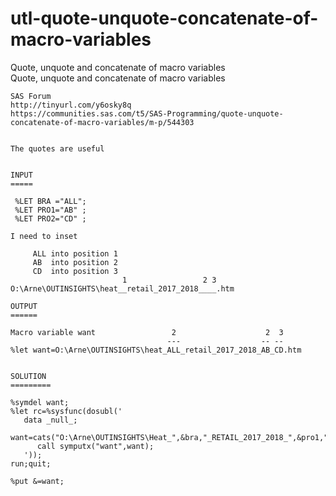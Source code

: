 # utl-quote-unquote-concatenate-of-macro-variables
Quote, unquote and concatenate of macro variables    
    Quote, unquote and concatenate of macro variables                                                           
                                                                                                                
                                                                                                                
    SAS Forum                                                                                                   
    http://tinyurl.com/y6osky8q                                                                                 
    https://communities.sas.com/t5/SAS-Programming/quote-unquote-concatenate-of-macro-variables/m-p/544303      
                                                                                                                
                                                                                                                
    The quotes are useful                                                                                       
                                                                                                                
                                                                                                                
    INPUT                                                                                                       
    =====                                                                                                       
                                                                                                                
     %LET BRA ="ALL";                                                                                           
     %LET PRO1="AB" ;                                                                                           
     %LET PRO2="CD" ;                                                                                           
                                                                                                                
    I need to inset                                                                                             
                                                                                                                
         ALL into position 1                                                                                    
         AB  into position 2                                                                                    
         CD  into position 3                                                                                    
                             1                 2 3                                                              
    O:\Arne\OUTINSIGHTS\heat__retail_2017_2018____.htm                                                          
                                                                                                                
    OUTPUT                                                                                                      
    ======                                                                                                      
                                                                                                                
    Macro variable want                 2                    2  3                                               
                                       ---                  -- --                                               
    %let want=O:\Arne\OUTINSIGHTS\heat_ALL_retail_2017_2018_AB_CD.htm                                           
                                                                                                                
                                                                                                                
    SOLUTION                                                                                                    
    =========                                                                                                   
                                                                                                                
    %symdel want;                                                                                               
    %let rc=%sysfunc(dosubl('                                                                                   
       data _null_;                                                                                             
          want=cats("O:\Arne\OUTINSIGHTS\Heat_",&bra,"_RETAIL_2017_2018_",&pro1,"_",&pro2,".htm");              
          call symputx("want",want);                                                                            
       '));                                                                                                     
    run;quit;                                                                                                   
                                                                                                                
    %put &=want;                                                                                                
                                                                                                                
                                                                                                                
                                                                                                                
